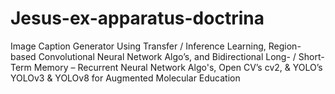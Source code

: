 # Jesus-ex-apparatus-doctrina
Image Caption Generator Using Transfer / Inference Learning, Region-based Convolutional Neural Network Algo’s, and Bidirectional Long- / Short-Term Memory – Recurrent Neural Network Algo's, Open CV’s cv2, &amp; YOLO’s YOLOv3 &amp; YOLOv8 for Augmented Molecular Education
